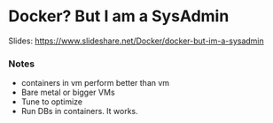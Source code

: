 # Docker? But I am a SysAdmin

Slides: https://www.slideshare.net/Docker/docker-but-im-a-sysadmin

### Notes

  - containers in vm perform better than vm
  - Bare metal or bigger VMs
  - Tune to optimize
  - Run DBs in containers. It works.
